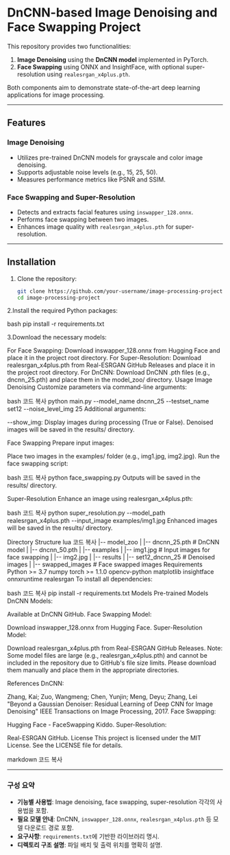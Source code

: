 # DnCNN-based Image Denoising and Face Swapping Project

This repository provides two functionalities:
1. **Image Denoising** using the **DnCNN model** implemented in PyTorch.
2. **Face Swapping** using ONNX and InsightFace, with optional super-resolution using `realesrgan_x4plus.pth`.

Both components aim to demonstrate state-of-the-art deep learning applications for image processing.

---

## Features
### Image Denoising
- Utilizes pre-trained DnCNN models for grayscale and color image denoising.
- Supports adjustable noise levels (e.g., 15, 25, 50).
- Measures performance metrics like PSNR and SSIM.

### Face Swapping and Super-Resolution
- Detects and extracts facial features using `inswapper_128.onnx`.
- Performs face swapping between two images.
- Enhances image quality with `realesrgan_x4plus.pth` for super-resolution.

---

## Installation

1. Clone the repository:
   ```bash
   git clone https://github.com/your-username/image-processing-project.git
   cd image-processing-project

2.Install the required Python packages:

bash
pip install -r requirements.txt

3.Download the necessary models:

For Face Swapping:
Download inswapper_128.onnx from Hugging Face and place it in the project root directory.
For Super-Resolution:
Download realesrgan_x4plus.pth from Real-ESRGAN GitHub Releases and place it in the project root directory.
For DnCNN:
Download DnCNN .pth files (e.g., dncnn_25.pth) and place them in the model_zoo/ directory.
Usage
Image Denoising
Customize parameters via command-line arguments:

bash
코드 복사
python main.py --model_name dncnn_25 --testset_name set12 --noise_level_img 25
Additional arguments:

--show_img: Display images during processing (True or False).
Denoised images will be saved in the results/ directory.

Face Swapping
Prepare input images:

Place two images in the examples/ folder (e.g., img1.jpg, img2.jpg).
Run the face swapping script:

bash
코드 복사
python face_swapping.py
Outputs will be saved in the results/ directory.

Super-Resolution
Enhance an image using realesrgan_x4plus.pth:

bash
코드 복사
python super_resolution.py --model_path realesrgan_x4plus.pth --input_image examples/img1.jpg
Enhanced images will be saved in the results/ directory.

Directory Structure
lua
코드 복사
|-- model_zoo
|   |-- dncnn_25.pth      # DnCNN model
|   |-- dncnn_50.pth
|
|-- examples
|   |-- img1.jpg          # Input images for face swapping
|   |-- img2.jpg
|
|-- results
|   |-- set12_dncnn_25    # Denoised images
|   |-- swapped_images    # Face swapped images
Requirements
Python >= 3.7
numpy
torch >= 1.1.0
opencv-python
matplotlib
insightface
onnxruntime
realesrgan
To install all dependencies:

bash
코드 복사
pip install -r requirements.txt
Models
Pre-trained Models
DnCNN Models:

Available at DnCNN GitHub.
Face Swapping Model:

Download inswapper_128.onnx from Hugging Face.
Super-Resolution Model:

Download realesrgan_x4plus.pth from Real-ESRGAN GitHub Releases.
Note:
Some model files are large (e.g., realesrgan_x4plus.pth) and cannot be included in the repository due to GitHub's file size limits. Please download them manually and place them in the appropriate directories.

References
DnCNN:

Zhang, Kai; Zuo, Wangmeng; Chen, Yunjin; Meng, Deyu; Zhang, Lei
"Beyond a Gaussian Denoiser: Residual Learning of Deep CNN for Image Denoising"
IEEE Transactions on Image Processing, 2017.
Face Swapping:

Hugging Face - FaceSwapping Kiddo.
Super-Resolution:

Real-ESRGAN GitHub.
License
This project is licensed under the MIT License. See the LICENSE file for details.

markdown
코드 복사

---

### 구성 요약
- **기능별 사용법**: Image denoising, face swapping, super-resolution 각각의 사용법을 포함.
- **필요 모델 안내**: DnCNN, `inswapper_128.onnx`, `realesrgan_x4plus.pth` 등 모델 다운로드 경로 포함.
- **요구사항**: `requirements.txt`에 기반한 라이브러리 명시.
- **디렉토리 구조 설명**: 파일 배치 및 출력 위치를 명확히 설명.
